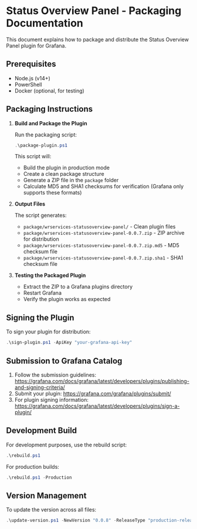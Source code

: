 # Status Overview Panel - Packaging Documentation

This document explains how to package and distribute the Status Overview Panel plugin for Grafana.

## Prerequisites

- Node.js (v14+)
- PowerShell
- Docker (optional, for testing)

## Packaging Instructions

1. **Build and Package the Plugin**

   Run the packaging script:
   ```powershell
   .\package-plugin.ps1
   ```

   This script will:
   - Build the plugin in production mode
   - Create a clean package structure
   - Generate a ZIP file in the `package` folder
   - Calculate MD5 and SHA1 checksums for verification (Grafana only supports these formats)

2. **Output Files**

   The script generates:
   - `package/wrservices-statusoverview-panel/` - Clean plugin files
   - `package/wrservices-statusoverview-panel-0.0.7.zip` - ZIP archive for distribution
   - `package/wrservices-statusoverview-panel-0.0.7.zip.md5` - MD5 checksum file
   - `package/wrservices-statusoverview-panel-0.0.7.zip.sha1` - SHA1 checksum file

3. **Testing the Packaged Plugin**

   - Extract the ZIP to a Grafana plugins directory
   - Restart Grafana
   - Verify the plugin works as expected

## Signing the Plugin

To sign your plugin for distribution:

```powershell
.\sign-plugin.ps1 -ApiKey "your-grafana-api-key"
```

## Submission to Grafana Catalog

1. Follow the submission guidelines: https://grafana.com/docs/grafana/latest/developers/plugins/publishing-and-signing-criteria/
2. Submit your plugin: https://grafana.com/grafana/plugins/submit/
3. For plugin signing information: https://grafana.com/docs/grafana/latest/developers/plugins/sign-a-plugin/

## Development Build

For development purposes, use the rebuild script:
```powershell
.\rebuild.ps1
```

For production builds:
```powershell
.\rebuild.ps1 -Production
```

## Version Management

To update the version across all files:
```powershell
.\update-version.ps1 -NewVersion "0.0.8" -ReleaseType "production-release"
```